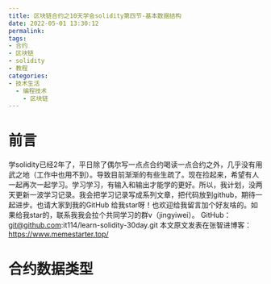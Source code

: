 ```yaml
---
title: 区块链合约之10天学会solidity第四节-基本数据结构
date: 2022-05-01 13:30:12
permalink:
tags:
- 合约
- 区块链
- solidity
- 教程
categories:
- 技术生活
  - 编程技术
    - 区块链
---
```


# 前言
学solidity已经2年了，平日除了偶尔写一点点合约喝读一点合约之外，几乎没有用武之地（工作中也用不到）。导致目前渐渐的有些生疏了。现在捡起来，希望有人一起再次一起学习。学习学习，有输入和输出才能学的更好。所以，我计划，没两天更新一波学习记录。我会把学习记录写成系列文章，把代码放到github，期待一起进步。也请大家到我的GitHub 给我star呀！也欢迎给我留言加个好友啥的。如果给我star的，联系我我会拉个共同学习的群v（jingyiwei）。
GitHub：git@github.com:it114/learn-solidity-30day.git
本文原文发表在张智进博客：https://www.memestarter.top/

# 合约数据类型
